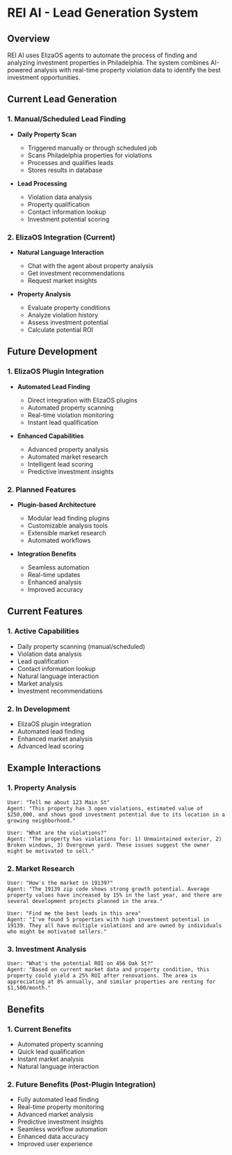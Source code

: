 # REI AI - Lead Generation System

## Overview

REI AI uses ElizaOS agents to automate the process of finding and analyzing investment properties in Philadelphia. The system combines AI-powered analysis with real-time property violation data to identify the best investment opportunities.

## Current Lead Generation

### 1. Manual/Scheduled Lead Finding

- **Daily Property Scan**

  - Triggered manually or through scheduled job
  - Scans Philadelphia properties for violations
  - Processes and qualifies leads
  - Stores results in database

- **Lead Processing**
  - Violation data analysis
  - Property qualification
  - Contact information lookup
  - Investment potential scoring

### 2. ElizaOS Integration (Current)

- **Natural Language Interaction**

  - Chat with the agent about property analysis
  - Get investment recommendations
  - Request market insights

- **Property Analysis**
  - Evaluate property conditions
  - Analyze violation history
  - Assess investment potential
  - Calculate potential ROI

## Future Development

### 1. ElizaOS Plugin Integration

- **Automated Lead Finding**

  - Direct integration with ElizaOS plugins
  - Automated property scanning
  - Real-time violation monitoring
  - Instant lead qualification

- **Enhanced Capabilities**
  - Advanced property analysis
  - Automated market research
  - Intelligent lead scoring
  - Predictive investment insights

### 2. Planned Features

- **Plugin-based Architecture**

  - Modular lead finding plugins
  - Customizable analysis tools
  - Extensible market research
  - Automated workflows

- **Integration Benefits**
  - Seamless automation
  - Real-time updates
  - Enhanced analysis
  - Improved accuracy

## Current Features

### 1. Active Capabilities

- Daily property scanning (manual/scheduled)
- Violation data analysis
- Lead qualification
- Contact information lookup
- Natural language interaction
- Market analysis
- Investment recommendations

### 2. In Development

- ElizaOS plugin integration
- Automated lead finding
- Enhanced market analysis
- Advanced lead scoring

## Example Interactions

### 1. Property Analysis

```
User: "Tell me about 123 Main St"
Agent: "This property has 3 open violations, estimated value of $250,000, and shows good investment potential due to its location in a growing neighborhood."

User: "What are the violations?"
Agent: "The property has violations for: 1) Unmaintained exterior, 2) Broken windows, 3) Overgrown yard. These issues suggest the owner might be motivated to sell."
```

### 2. Market Research

```
User: "How's the market in 19139?"
Agent: "The 19139 zip code shows strong growth potential. Average property values have increased by 15% in the last year, and there are several development projects planned in the area."

User: "Find me the best leads in this area"
Agent: "I've found 5 properties with high investment potential in 19139. They all have multiple violations and are owned by individuals who might be motivated sellers."
```

### 3. Investment Analysis

```
User: "What's the potential ROI on 456 Oak St?"
Agent: "Based on current market data and property condition, this property could yield a 25% ROI after renovations. The area is appreciating at 8% annually, and similar properties are renting for $1,500/month."
```

## Benefits

### 1. Current Benefits

- Automated property scanning
- Quick lead qualification
- Instant market analysis
- Natural language interaction

### 2. Future Benefits (Post-Plugin Integration)

- Fully automated lead finding
- Real-time property monitoring
- Advanced market analysis
- Predictive investment insights
- Seamless workflow automation
- Enhanced data accuracy
- Improved user experience
